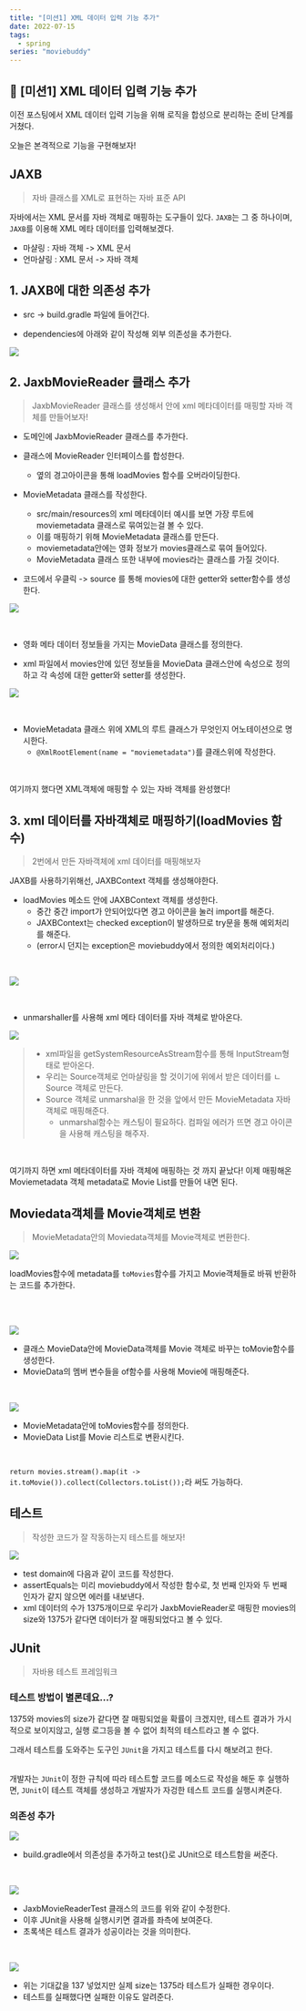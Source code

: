 ```yaml
---
title: "[미션1] XML 데이터 입력 기능 추가"
date: 2022-07-15
tags:
  - spring
series: "moviebuddy"
---
```


## 📌 [미션1] XML 데이터 입력 기능 추가

이전 포스팅에서 XML 데이터 입력 기능을 위해 로직을 합성으로 분리하는 준비 단계를 거쳤다. <br/>

오늘은 본격적으로 기능을 구현해보자!

## JAXB

> 자바 클래스를 XML로 표현하는 자바 표준 API

자바에서는 XML 문서를 자바 객체로 매핑하는 도구들이 있다. `JAXB`는 그 중 하나이며, `JAXB`를 이용해 XML 메타 데이터를 입력해보겠다.

- 마샬링 : 자바 객체 -> XML 문서
- 언마샬링 : XML 문서 -> 자바 객체

## 1. JAXB에 대한 의존성 추가

- src -> build.gradle 파일에 들어간다.

- dependencies에 아래와 같이 작성해 외부 의존성을 추가한다.

![](dependencies.png)

## 2. JaxbMovieReader 클래스 추가

> JaxbMovieReader 클래스를 생성해서 안에 xml 메타데이터를 매핑할 자바 객체를 만들어보자!

- 도메인에 JaxbMovieReader 클래스를 추가한다.
- 클래스에 MovieReader 인터페이스를 합성한다.
  - 옆의 경고아이콘을 통해 loadMovies 함수를 오버라이딩한다.
- MovieMetadata 클래스를 작성한다.

  - src/main/resources의 xml 메타데이터 예시를 보면 가장 루트에 moviemetadata 클래스로 묶여있는걸 볼 수 있다.
  - 이를 매핑하기 위해 MovieMetadata 클래스를 만든다.
  - moviemetadata안에는 영화 정보가 movies클래스로 묶여 들어있다.
  - MovieMetadata 클래스 또한 내부에 movies라는 클래스를 가질 것이다.

- 코드에서 우클릭 -> source 를 통해 movies에 대한 getter와 setter함수를 생성한다.

![](getset.png)

<br/>

- 영화 메타 데이터 정보들을 가지는 MovieData 클래스를 정의한다.

- xml 파일에서 movies안에 있던 정보들을 MovieData 클래스안에 속성으로 정의하고 각 속성에 대한 getter와 setter를 생성한다.

![](moviedata.png)

<br/>

- MovieMetadata 클래스 위에 XML의 루트 클래스가 무엇인지 어노테이션으로 명시한다.
  - `@XmlRootElement(name = "moviemetadata")`를 클래스위에 작성한다.

<br/>

여기까지 했다면 XML객체에 매핑할 수 있는 자바 객체를 완성했다!

## 3. xml 데이터를 자바객체로 매핑하기(loadMovies 함수)

> 2번에서 만든 자바객체에 xml 데이터를 매핑해보자

JAXB를 사용하기위해선, JAXBContext 객체를 생성해야한다.

- loadMovies 메소드 안에 JAXBContext 객체를 생성한다.
  - 중간 중간 import가 안되어있다면 경고 아이콘을 눌러 import를 해준다.
  - JAXBContext는 checked exception이 발생하므로 try문을 통해 예외처리를 해준다.
  - (error시 던지는 exception은 moviebuddy에서 정의한 예외처리이다.)

<br/>

![](jaxbcontext.png)

<br/>

- unmarshaller를 사용해 xml 메타 데이터를 자바 객체로 받아온다.

![](unmarshalling.png)

> - xml파일을 getSystemResourceAsStream함수를 통해 InputStream형태로 받아온다.
> - 우리는 Source객체로 언마샬링을 할 것이기에 위에서 받은 데이터를 ㄴSource 객체로 만든다.
> - Source 객체로 unmarshal을 한 것을 앞에서 만든 MovieMetadata 자바 객체로 매핑해준다.
>   - unmarshal함수는 캐스팅이 필요하다. 컴파일 에러가 뜨면 경고 아이콘을 사용해 캐스팅을 해주자.

<br/>

여기까지 하면 xml 메타데이터를 자바 객체에 매핑하는 것 까지 끝났다! 이제 매핑해온 Moviemetadata 객체 metadata로 Movie List를 만들어 내면 된다.

## Moviedata객체를 Movie객체로 변환

> MovieMetadata안의 Moviedata객체를 Movie객체로 변환한다.

![](tomovies.png)

loadMovies함수에 metadata를 `toMovies`함수를 가지고 Movie객체들로 바꿔 반환하는 코드를 추가한다.

<br/><br/>

![](tomovie.png)

- 클래스 MovieData안에 MovieData객체를 Movie 객체로 바꾸는 toMovie함수를 생성한다.
- MovieData의 멤버 변수들을 of함수를 사용해 Movie에 매핑해준다.

<br/>

![](define-tomovies.png)

- MovieMetadata안에 toMovies함수를 정의한다.
- MovieData List를 Movie 리스트로 변환시킨다.

<br/>

`return movies.stream().map(it -> it.toMovie()).collect(Collectors.toList());`라 써도 가능하다.

## 테스트

> 작성한 코드가 잘 작동하는지 테스트를 해보자!

![](equal-test.png)

- test domain에 다음과 같이 코드를 작성한다.
- assertEquals는 미리 moviebuddy에서 작성한 함수로, 첫 번째 인자와 두 번째 인자가 같지 않으면 에러를 내보낸다.
- xml 데이터의 수가 1375개이므로 우리가 JaxbMovieReader로 매핑한 movies의 size와 1375가 같다면 데이터가 잘 매핑되었다고 볼 수 있다.

## JUnit

> 자바용 테스트 프레임워크

### 테스트 방법이 별론데요...?

1375와 movies의 size가 같다면 잘 매핑되었을 확률이 크겠지만, 테스트 결과가 가시적으로 보이지않고, 실행 로그등을 볼 수 없어 최적의 테스트라고 볼 수 없다.<br/>

그래서 테스트를 도와주는 도구인 `JUnit`을 가지고 테스트를 다시 해보려고 한다.<br/><br/>

개발자는 `JUnit`이 정한 규칙에 따라 테스트할 코드를 메소드로 작성을 해둔 후 실행하면, `JUnit`이 테스트 객체를 생성하고 개발자가 자겅한 테스트 코드를 실행시켜준다.

### 의존성 추가

![](build.png)

- build.gradle에서 의존성을 추가하고 test{}로 JUnit으로 테스트함을 써준다.

<br/>

![](success.png)

- JaxbMovieReaderTest 클래스의 코드를 위와 같이 수정한다.
- 이후 JUnit을 사용해 실행시키면 결과를 좌측에 보여준다.
- 초록색은 테스트 결과가 성공이라는 것을 의미한다.

<br/>

![](fail.png)

- 위는 기대값을 137 넣었지만 실제 size는 1375라 테스트가 실패한 경우이다.
- 테스트를 실패했다면 실패한 이유도 알려준다.
